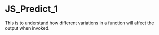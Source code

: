 # JS_Predict_1 
This is to understand how different variations in a function will affect the output when invoked.

